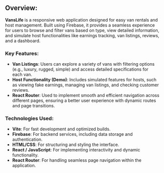 ## Overview:
**VansLife** is a responsive web application designed for easy van rentals and host management. Built using Firebase, it provides a seamless experience for users to browse and filter vans based on type, view detailed information, and simulate host functionalities like earnings tracking, van listings, reviews, and a dashboard.

### Key Features:
- **Van Listings**: Users can explore a variety of vans with filtering options (e.g., luxury, rugged, simple) and access detailed specifications for each van.
- **Host Functionality (Demo)**: Includes simulated features for hosts, such as viewing fake earnings, managing van listings, and checking customer reviews.
- **React Router**: Used to implement smooth and efficient navigation across different pages, ensuring a better user experience with dynamic routes and page transitions.

### Technologies Used:
- **Vite**: For fast development and optimized builds.
- **Firebase**: For backend services, including data storage and authentication.
- **HTML/CSS**: For structuring and styling the interface.
- **React / JavaScript**: For implementing interactivity and dynamic functionality.
- **React Router**: For handling seamless page navigation within the application.
